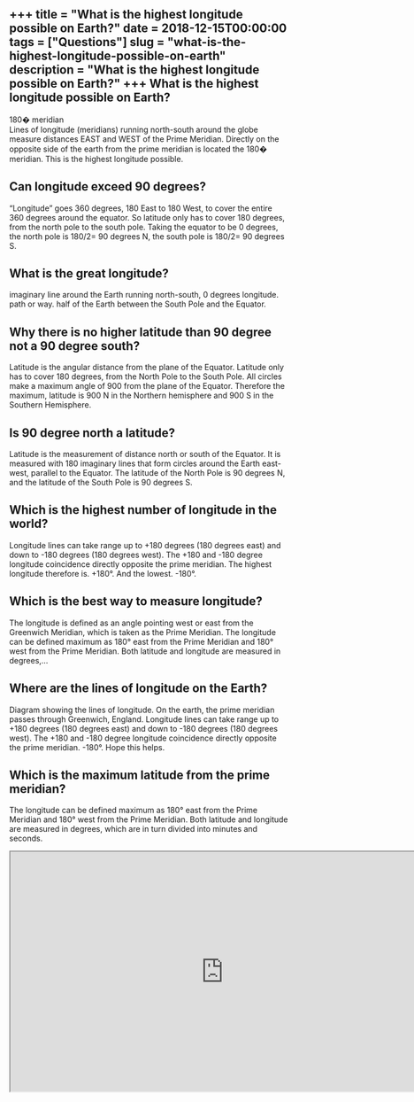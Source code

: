 +++
title = "What is the highest longitude possible on Earth?"
date = 2018-12-15T00:00:00
tags = ["Questions"]
slug = "what-is-the-highest-longitude-possible-on-earth"
description = "What is the highest longitude possible on Earth?"
+++
What is the highest longitude possible on Earth?
------------------------------------------------

180� meridian  
Lines of longitude (meridians) running north-south around the globe measure distances EAST and WEST of the Prime Meridian. Directly on the opposite side of the earth from the prime meridian is located the 180� meridian. This is the highest longitude possible.

Can longitude exceed 90 degrees?
--------------------------------

“Longitude” goes 360 degrees, 180 East to 180 West, to cover the entire 360 degrees around the equator. So latitude only has to cover 180 degrees, from the north pole to the south pole. Taking the equator to be 0 degrees, the north pole is 180/2= 90 degrees N, the south pole is 180/2= 90 degrees S.

What is the great longitude?
----------------------------

imaginary line around the Earth running north-south, 0 degrees longitude. path or way. half of the Earth between the South Pole and the Equator.

Why there is no higher latitude than 90 degree not a 90 degree south?
---------------------------------------------------------------------

Latitude is the angular distance from the plane of the Equator. Latitude only has to cover 180 degrees, from the North Pole to the South Pole. All circles make a maximum angle of 900 from the plane of the Equator. Therefore the maximum, latitude is 900 N in the Northern hemisphere and 900 S in the Southern Hemisphere.

Is 90 degree north a latitude?
------------------------------

Latitude is the measurement of distance north or south of the Equator. It is measured with 180 imaginary lines that form circles around the Earth east-west, parallel to the Equator. The latitude of the North Pole is 90 degrees N, and the latitude of the South Pole is 90 degrees S.

Which is the highest number of longitude in the world?
------------------------------------------------------

Longitude lines can take range up to +180 degrees (180 degrees east) and down to -180 degrees (180 degrees west). The +180 and -180 degree longitude coincidence directly opposite the prime meridian. The highest longitude therefore is. +180°. And the lowest. -180°.

Which is the best way to measure longitude?
-------------------------------------------

The longitude is defined as an angle pointing west or east from the Greenwich Meridian, which is taken as the Prime Meridian. The longitude can be defined maximum as 180° east from the Prime Meridian and 180° west from the Prime Meridian. Both latitude and longitude are measured in degrees,…

Where are the lines of longitude on the Earth?
----------------------------------------------

Diagram showing the lines of longitude. On the earth, the prime meridian passes through Greenwich, England. Longitude lines can take range up to +180 degrees (180 degrees east) and down to -180 degrees (180 degrees west). The +180 and -180 degree longitude coincidence directly opposite the prime meridian. -180°. Hope this helps.

Which is the maximum latitude from the prime meridian?
------------------------------------------------------

The longitude can be defined maximum as 180° east from the Prime Meridian and 180° west from the Prime Meridian. Both latitude and longitude are measured in degrees, which are in turn divided into minutes and seconds.

<iframe allow="accelerometer; autoplay; clipboard-write; encrypted-media; gyroscope; picture-in-picture" allowfullscreen="" class="__youtube_prefs__  epyt-is-override  no-lazyload" data-no-lazy="1" data-origheight="433" data-origwidth="770" data-skipgform_ajax_framebjll="" height="433" id="_ytid_81165" loading="lazy" src="https://www.youtube.com/embed/YWeZQFNmUp8?enablejsapi=1&autoplay=0&cc_load_policy=0&cc_lang_pref=&iv_load_policy=1&loop=0&modestbranding=0&rel=1&fs=1&playsinline=0&autohide=2&theme=dark&color=red&controls=1&" title="YouTube player" width="770"></iframe>